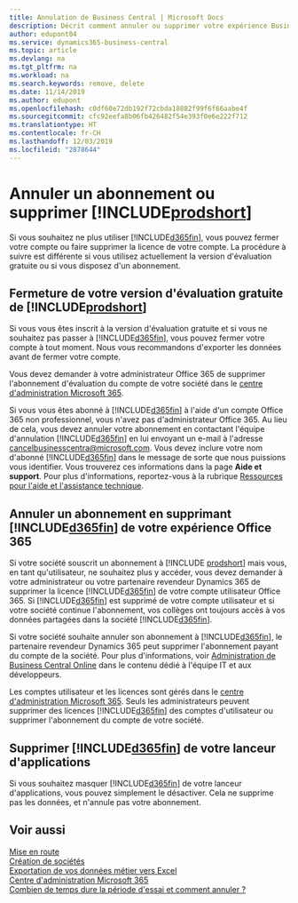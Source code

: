 ```yaml
---
title: Annulation de Business Central | Microsoft Docs
description: Décrit comment annuler ou supprimer votre expérience Business Central.
author: edupont04
ms.service: dynamics365-business-central
ms.topic: article
ms.devlang: na
ms.tgt_pltfrm: na
ms.workload: na
ms.search.keywords: remove, delete
ms.date: 11/14/2019
ms.author: edupont
ms.openlocfilehash: c0df60e72db192f72cbda18882f99f6f66aabe4f
ms.sourcegitcommit: cfc92eefa8b06fb426482f54e393f0e6e222f712
ms.translationtype: HT
ms.contentlocale: fr-CH
ms.lasthandoff: 12/03/2019
ms.locfileid: "2878644"
---
```

# <a name="unsubscribe-or-remove-includeprodshortincludesprodshortmd"></a>Annuler un abonnement ou supprimer [!INCLUDE[prodshort](includes/prodshort.md)]

Si vous souhaitez ne plus utiliser [!INCLUDE[d365fin](includes/d365fin_md.md)], vous pouvez fermer votre compte ou faire supprimer la licence de votre compte. La procédure à suivre est différente si vous utilisez actuellement la version d'évaluation gratuite ou si vous disposez d'un abonnement.  

## <a name="closing-your-free-trial-of-includeprodshortincludesprodshortmd"></a>Fermeture de votre version d'évaluation gratuite de [!INCLUDE[prodshort](includes/prodshort.md)]

Si vous vous êtes inscrit à la version d'évaluation gratuite et si vous ne souhaitez pas passer à [!INCLUDE[d365fin](includes/d365fin_md.md)], vous pouvez fermer votre compte à tout moment. Nous vous recommandons d'exporter les données avant de fermer votre compte. 

Vous devez demander à votre administrateur Office 365 de supprimer l'abonnement d'évaluation du compte de votre société dans le [centre d'administration Microsoft 365](https://admin.microsoft.com/). 

Si vous vous êtes abonné à [!INCLUDE[d365fin](includes/d365fin_md.md)] à l'aide d'un compte Office 365 non professionnel, vous n'avez pas d'administrateur Office 365. Au lieu de cela, vous devez annuler votre abonnement en contactant l'équipe d'annulation [!INCLUDE[d365fin](includes/d365fin_md.md)] en lui envoyant un e-mail à l'adresse cancelbusinesscentra@microsoft.com. Vous devez inclure votre nom d'abonné [!INCLUDE[d365fin](includes/d365fin_md.md)] dans le message de sorte que nous puissions vous identifier. Vous trouverez ces informations dans la page **Aide et support**. Pour plus d'informations, reportez-vous à la rubrique [Ressources pour l'aide et l'assistance technique](product-help-and-support.md).  

## <a name="unsubscribing-by-removing-included365finincludesd365fin_mdmd-from-your-office-365-experience"></a>Annuler un abonnement en supprimant [!INCLUDE[d365fin](includes/d365fin_md.md)] de votre expérience Office 365

Si votre société souscrit un abonnement à [!INCLUDE [prodshort](includes/prodshort.md)] mais vous, en tant qu'utilisateur, ne souhaitez plus y accéder, vous devez demander à votre administrateur ou votre partenaire revendeur Dynamics 365 de supprimer la licence [!INCLUDE[d365fin](includes/d365fin_md.md)] de votre compte utilisateur Office 365. Si [!INCLUDE[d365fin](includes/d365fin_md.md)] est supprimé de votre compte utilisateur et si votre société continue l'abonnement, vos collèges ont toujours accès à vos données partagées dans la société [!INCLUDE[d365fin](includes/d365fin_md.md)].  

Si votre société souhaite annuler son abonnement à [!INCLUDE[d365fin](includes/d365fin_md.md)], le partenaire revendeur Dynamics 365 peut supprimer l'abonnement payant du compte de la société. Pour plus d'informations, voir [Administration de Business Central Online](/dynamics365/business-central/dev-itpro/administration/tenant-administration) dans le contenu dédié à l'équipe IT et aux développeurs.  

Les comptes utilisateur et les licences sont gérés dans le [centre d'administration Microsoft 365](https://admin.microsoft.com/). Seuls les administrateurs peuvent supprimer des licences [!INCLUDE[d365fin](includes/d365fin_md.md)] des comptes d'utilisateur ou supprimer l'abonnement du compte de votre société.  

## <a name="removing-included365finincludesd365fin_mdmd-from-your-app-launcher"></a>Supprimer [!INCLUDE[d365fin](includes/d365fin_md.md)] de votre lanceur d'applications
Si vous souhaitez masquer [!INCLUDE[d365fin](includes/d365fin_md.md)] de votre lanceur d'applications, vous pouvez simplement le désactiver. Cela ne supprime pas les données, et n'annule pas votre abonnement.  

## <a name="see-also"></a>Voir aussi
[Mise en route](product-get-started.md)  
[Création de sociétés](about-new-company.md)  
[Exportation de vos données métier vers Excel](about-export-data.md)  
[Centre d'administration Microsoft 365](https://admin.microsoft.com/)  
[Combien de temps dure la période d'essai et comment annuler ?](https://community.dynamics.com/business/b/financials/archive/2016/11/28/how-long-is-the-trial-period-and-how-do-i-cancel)  
